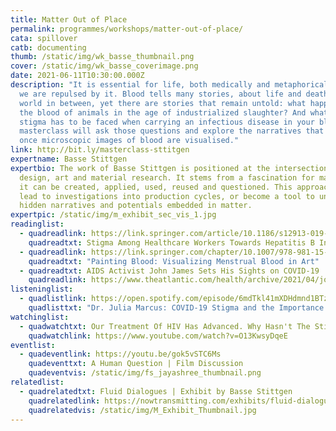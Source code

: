 ```yaml
---
title: Matter Out of Place
permalink: programmes/workshops/matter-out-of-place/
cata: spillover
catb: documenting
thumb: /static/img/wk_basse_thumbnail.png
cover: /static/img/wk_basse_coverimage.png
date: 2021-06-11T10:30:00.000Z
description: "It is essential for life, both medically and metaphorically, yet
  we are repulsed by it. Blood tells many stories, about life and death and a
  world in between, yet there are stories that remain untold: what happens with
  the blood of animals in the age of industrialized slaughter? And what kind of
  stigma has to be faced when carrying an infectious disease in your blood? This
  masterclass will ask those questions and explore the narratives that unfold
  once microscopic images of blood are visualised."
link: http://bit.ly/masterclass-sttitgen
expertname: Basse Stittgen
expertbio: The work of Basse Stittgen is positioned at the intersection of
  design, art and material research. It stems from a fascination for matter, how
  it can be created, applied, used, reused and questioned. This approach might
  lead to investigations into production cycles, or become a tool to unfold
  hidden narratives and potentials embedded in matter.
expertpic: /static/img/m_exhibit_sec_vis_1.jpg
readinglist:
  - quadreadlink: https://link.springer.com/article/10.1186/s12913-019-4606-z
    quadreadtxt: Stigma Among Healthcare Workers Towards Hepatitis B Infection in Bangalore
  - quadreadlink: https://link.springer.com/chapter/10.1007/978-981-15-0614-7_57
    quadreadtxt: "Painting Blood: Visualizing Menstrual Blood in Art"
  - quadreadtxt: AIDS Activist John James Sets His Sights on COVID-19
    quadreadlink: https://www.theatlantic.com/health/archive/2021/04/john-james-aids-treatments-covid-pandemic/618679/
listeninglist:
  - quadlistlink: https://open.spotify.com/episode/6mdTkl41mXDHdmnd1BTzlZ
    quadlisttxt: "Dr. Julia Marcus: COVID-19 Stigma and the Importance of Humanizing People"
watchinglist:
  - quadwatchtxt: Our Treatment Of HIV Has Advanced. Why Hasn't The Stigma Changed?
    quadwatchlink: https://www.youtube.com/watch?v=O13KwsyDqeE
eventlist:
  - quadeventlink: https://youtu.be/gok5vSTC6Ms
    quadeventtxt: A Human Question | Film Discussion
    quadeventvis: /static/img/fs_jayashree_thumbnail.png
relatedlist:
  - quadrelatedtxt: Fluid Dialogues | Exhibit by Basse Stittgen
    quadrelatedlink: https://nowtransmitting.com/exhibits/fluid-dialogues/
    quadrelatedvis: /static/img/M_Exhibit_Thumbnail.jpg
---
```

